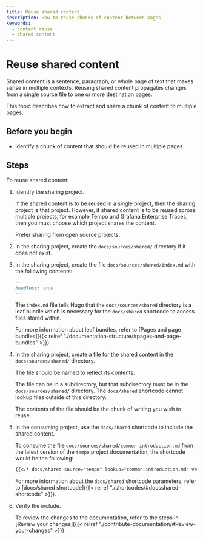 ```yaml
---
title: Reuse shared content
description: How to reuse chunks of content between pages
keywords:
  - content reuse
  - shared content
---
```


# Reuse shared content

Shared content is a sentence, paragraph, or whole page of text that makes sense in multiple contexts.
Reusing shared content propagates changes from a single source file to one or more destination pages.

This topic describes how to extract and share a chunk of content to multiple pages.

## Before you begin

- Identify a chunk of content that should be reused in multiple pages.

## Steps

To reuse shared content:

1. Identify the sharing project.

   If the shared content is to be reused in a single project, then the sharing project is that project.
   However, if shared content is to be reused across multiple projects, for example Tempo and Grafana Enterprise Traces, then you must choose which project shares the content.

   Prefer sharing from open source projects.

1. In the sharing project, create the `docs/sources/shared/` directory if it does not exist.

1. In the sharing project, create the file `docs/sources/shared/index.md` with the following contents:

   ```markdown
   ---
   headless: true
   ---
   ```

   The `index.md` file tells Hugo that the `docs/sources/shared` directory is a leaf bundle which is necessary for the `docs/shared` shortcode to access files stored within.

   For more information about leaf bundles, refer to [Pages and page bundles]({{< relref "./documentation-structure/#pages-and-page-bundles" >}}).

1. In the sharing project, create a file for the shared content in the `docs/sources/shared/` directory.

   The file should be named to reflect its contents.

   The file can be in a subdirectory, but that subdirectory must be in the `docs/sources/shared/` directory.
   The `docs/shared` shortcode cannot lookup files outside of this directory.

   The contents of the file should be the chunk of writing you wish to reuse.

1. In the consuming project, use the `docs/shared` shortcode to include the shared content.

   To consume the file `docs/sources/shared/common-introduction.md` from the latest version of the `tempo` project documentation, the shortcode would be the following:

   ```markdown
   {{</* docs/shared source="tempo" lookup="common-introduction.md" version="latest" */>}}
   ```

   For more information about the `docs/shared` shortcode parameters, refer to [docs/shared shortcode]({{< relref "./shortcodes/#docsshared-shortcode" >}}).

1. Verify the include.

   To review the changes to the documentation, refer to the steps in [Review your changes]({{< relref "./contribute-documentation/#Review-your-changes" >}})
